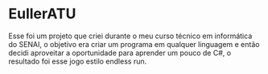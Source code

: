 # EullerATU
Esse foi um projeto que criei durante o meu curso técnico em informática do SENAI, o objetivo era criar um programa em qualquer linguagem e então decidi aproveitar a oportunidade
para aprender um pouco de C#, o resultado foi esse jogo estilo endless run.
